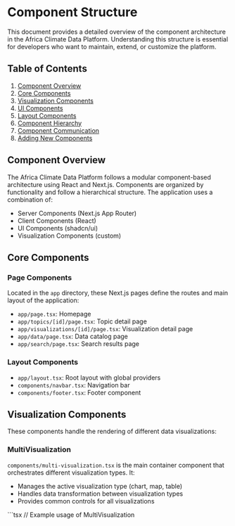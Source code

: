 # Component Structure

This document provides a detailed overview of the component architecture in the Africa Climate Data Platform. Understanding this structure is essential for developers who want to maintain, extend, or customize the platform.

## Table of Contents

1. [Component Overview](#component-overview)
2. [Core Components](#core-components)
3. [Visualization Components](#visualization-components)
4. [UI Components](#ui-components)
5. [Layout Components](#layout-components)
6. [Component Hierarchy](#component-hierarchy)
7. [Component Communication](#component-communication)
8. [Adding New Components](#adding-new-components)

## Component Overview

The Africa Climate Data Platform follows a modular component-based architecture using React and Next.js. Components are organized by functionality and follow a hierarchical structure. The application uses a combination of:

- Server Components (Next.js App Router)
- Client Components (React)
- UI Components (shadcn/ui)
- Visualization Components (custom)

## Core Components

### Page Components

Located in the `app` directory, these Next.js pages define the routes and main layout of the application:

- `app/page.tsx`: Homepage
- `app/topics/[id]/page.tsx`: Topic detail page
- `app/visualizations/[id]/page.tsx`: Visualization detail page
- `app/data/page.tsx`: Data catalog page
- `app/search/page.tsx`: Search results page

### Layout Components

- `app/layout.tsx`: Root layout with global providers
- `components/navbar.tsx`: Navigation bar
- `components/footer.tsx`: Footer component

## Visualization Components

These components handle the rendering of different data visualizations:

### MultiVisualization

`components/multi-visualization.tsx` is the main container component that orchestrates different visualization types. It:

- Manages the active visualization type (chart, map, table)
- Handles data transformation between visualization types
- Provides common controls for all visualizations

\`\`\`tsx
// Example usage of MultiVisualization
<MultiVisualization 
  data={visualizationData} 
  height={500} 
/>
